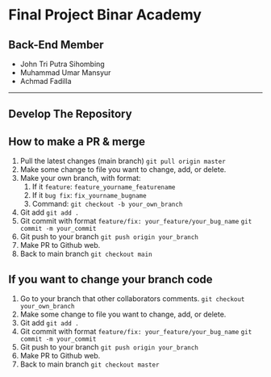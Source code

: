 # Final Project Binar Academy

## Back-End Member

- John Tri Putra Sihombing
- Muhammad Umar Mansyur
- Achmad Fadilla

---

## Develop The Repository

## How to make a PR & merge

1. Pull the latest changes (main branch)
   `git pull origin master`
2. Make some change to file you want to change, add, or delete.
3. Make your own branch, with format:
   1. If it `feature`: `feature_yourname_featurename`
   2. If it `bug fix`: `fix_yourname_bugname`
   3. Command: `git checkout -b your_own_branch`
4. Git add
   `git add .`
5. Git commit with format `feature/fix: your_feature/your_bug_name`
   `git commit -m your_commit`
6. Git push to your branch
   `git push origin your_branch`
7. Make PR to Github web.
8. Back to main branch
   `git checkout main`

## If you want to change your branch code

1. Go to your branch that other collaborators comments.
   `git checkout your_own_branch`
2. Make some change to file you want to change, add, or delete.
3. Git add
   `git add .`
4. Git commit with format `feature/fix: your_feature/your_bug_name`
   `git commit -m your_commit`
5. Git push to your branch
   `git push origin your_branch`
6. Make PR to Github web.
7. Back to main branch
   `git checkout master`
